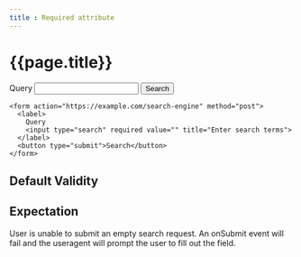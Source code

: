 ```yaml
---
title : Required attribute
---
```

# {{page.title}}
<form action="https://example.com/search-engine" method="post">
  <label>
    Query
    <input id="q" name="q" type="search" required value="" title="Enter search terms">
  </label>
  <button type="submit" onclick="showValidityState();return false;">Search</button>
</form>

~~~
<form action="https://example.com/search-engine" method="post">
  <label>
    Query
    <input type="search" required value="" title="Enter search terms">
  </label>
  <button type="submit">Search</button>
</form>
~~~
## Default Validity
<div id="validityReport">
<script>
  document.write('<p>valueMissing: ' + q.validity.valueMissing + '</p><p>badInput: ' + q.validity.badInput + '</p><p>customError: ' + q.validity.customError + '</p><p>patternMismatch: ' +  q.validity.patternMismatch + '</p><p>typeMismatch: ' + q.validity.typeMismatch + '</p><p>valid: ' + q.validity.valid + '</p>');
</script></div>


## Expectation
User is unable to submit an empty search request.  An onSubmit event will fail and the useragent will prompt the user to fill out the field.
